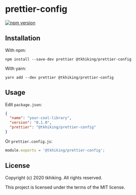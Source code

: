 # prettier-config

[![npm version](https://badge.fury.io/js/%40tkhiking%2Fprettier-config.svg)](https://badge.fury.io/js/%40tkhiking%2Fprettier-config)

## Installation

With npm:

```shell
npm install --save-dev prettier @tkhiking/prettier-config
```

With yarn:

```shell
yarn add --dev prettier @tkhiking/prettier-config
```

## Usage

Edit `package.json`:

```json
{
  "name": "your-cool-library",
  "version": "0.1.0",
  "prettier": "@tkhiking/prettier-config"
}
```

Or `prettier.config.js`:

```javascript
module.exports = '@tkhiking/prettier-config';
```

## License

Copyright (c) 2020 tkhiking. All rights reserved.

This project is licensed under the terms of the MIT license.
